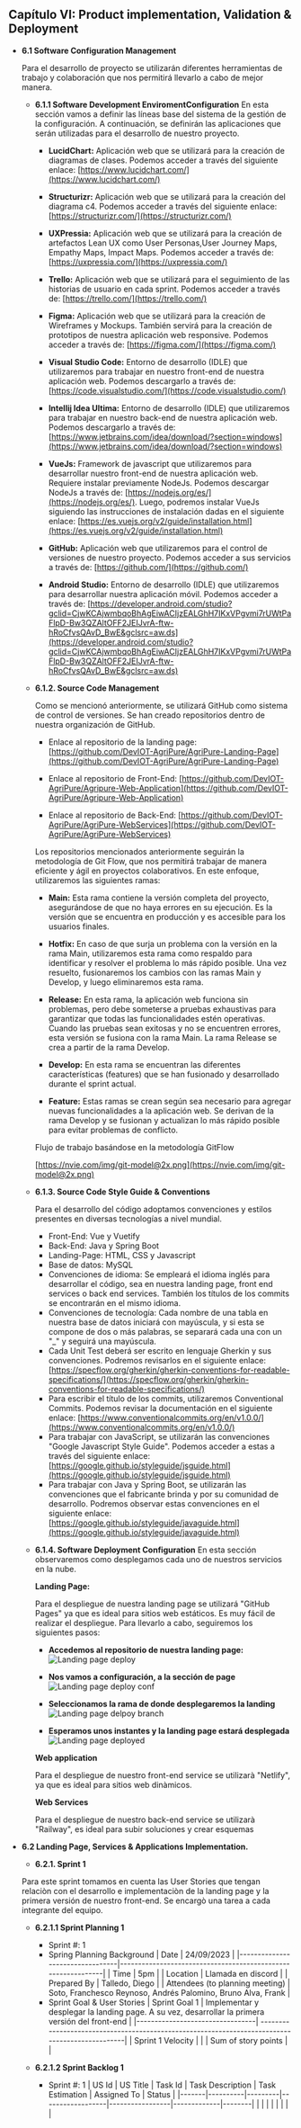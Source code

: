 

## Capítulo VI: Product implementation, Validation & Deployment
- **6.1 Software Configuration Management**

    Para el desarrollo de proyecto se utilizarán diferentes herramientas de trabajo y colaboración que nos permitirá llevarlo a cabo de mejor manera.
    
    - **6.1.1 Software Development EnviromentConfiguration**
        En esta sección vamos a definir las líneas base del sistema de la gestión de la configuración. A continuación, se definirán las aplicaciones que serán utilizadas para el desarrollo de nuestro proyecto.

        - **LucidChart:** Aplicación web que se utilizará para la creación de diagramas de clases. Podemos acceder a través del siguiente enlace: [https://www.lucidchart.com/](https://www.lucidchart.com/) 

        - **Structurizr:** Aplicación web que se utilizará para la creación del diagrama c4. Podemos acceder a través del siguiente enlace: [https://structurizr.com/](https://structurizr.com/)

        - **UXPressia:** Aplicación web que se utilizará para la creación de artefactos Lean UX como User Personas,User Journey Maps, Empathy Maps, Impact Maps. Podemos acceder a través de: [https://uxpressia.com/](https://uxpressia.com/)

        - **Trello:** Aplicación web que se utilizará para el seguimiento de las historias de usuario en cada sprint. Podemos acceder a través de: [https://trello.com/](https://trello.com/)

        - **Figma:** Aplicación web que se utilizará para la creación de Wireframes y Mockups. También servirá para la creación de prototipos de nuestra aplicación web responsive. Podemos acceder a través de: [https://figma.com/](https://figma.com/)

        - **Visual Studio Code:** Entorno de desarrollo (IDLE) que utilizaremos para trabajar en nuestro front-end de nuestra aplicación web. Podemos descargarlo a través de: [https://code.visualstudio.com/](https://code.visualstudio.com/)

        - **Intellij Idea Ultima:** Entorno de desarrollo (IDLE) que utilizaremos para trabajar en nuestro back-end de nuestra aplicación web. Podemos descargarlo a través de: [https://www.jetbrains.com/idea/download/?section=windows](https://www.jetbrains.com/idea/download/?section=windows)

        - **VueJs:** Framework de javascript que utilizaremos para desarrollar nuestro front-end de nuestra aplicación web. Requiere instalar previamente NodeJs. Podemos descargar NodeJs a través de: [https://nodejs.org/es/](https://nodejs.org/es/). Luego, podremos instalar VueJs siguiendo las instrucciones de instalación dadas en el siguiente enlace: [https://es.vuejs.org/v2/guide/installation.html](https://es.vuejs.org/v2/guide/installation.html)

        - **GitHub:** Aplicación web que utilizaremos para el control de versiones de nuestro proyecto. Podemos acceder a sus servicios a través de: [https://github.com/](https://github.com/)

        - **Android Studio:** Entorno de desarrollo (IDLE) que utilizaremos para desarrollar nuestra aplicación móvil. Podemos acceder a través de: [https://developer.android.com/studio?gclid=CjwKCAjwmbqoBhAgEiwACIjzEALGhH7IKxVPgvmi7rUWtPaFlpD-Bw3QZAltOFF2JEIJvrA-ftw-hRoCfvsQAvD_BwE&gclsrc=aw.ds](https://developer.android.com/studio?gclid=CjwKCAjwmbqoBhAgEiwACIjzEALGhH7IKxVPgvmi7rUWtPaFlpD-Bw3QZAltOFF2JEIJvrA-ftw-hRoCfvsQAvD_BwE&gclsrc=aw.ds)

    - **6.1.2. Source Code Management**

        Como se mencionó anteriormente, se utilizará GitHub como sistema de control de versiones. Se han creado repositorios dentro de nuestra organización de GitHub.

        - Enlace al repositorio de la landing page: [https://github.com/DevIOT-AgriPure/AgriPure-Landing-Page](https://github.com/DevIOT-AgriPure/AgriPure-Landing-Page)

        - Enlace al repositorio de Front-End: [https://github.com/DevIOT-AgriPure/Agripure-Web-Application](https://github.com/DevIOT-AgriPure/Agripure-Web-Application)

        - Enlace al repositorio de Back-End: [https://github.com/DevIOT-AgriPure/AgriPure-WebServices](https://github.com/DevIOT-AgriPure/AgriPure-WebServices)

        Los repositorios mencionados anteriormente seguirán la metodología de Git Flow, que nos permitirá trabajar de manera eficiente y ágil en proyectos colaborativos. En este enfoque, utilizaremos las siguientes ramas:
        
        - **Main:** Esta rama contiene la versión completa del proyecto, asegurándose de que no haya errores en su ejecución. Es la versión que se encuentra en producción y es accesible para los usuarios finales.

        - **Hotfix:** En caso de que surja un problema con la versión en la rama Main, utilizaremos esta rama como respaldo para identificar y resolver el problema lo más rápido posible. Una vez resuelto, fusionaremos los cambios con las ramas Main y Develop, y luego eliminaremos esta rama.

        - **Release:** En esta rama, la aplicación web funciona sin problemas, pero debe someterse a pruebas exhaustivas para garantizar que todas las funcionalidades estén operativas. Cuando las pruebas sean exitosas y no se encuentren errores, esta versión se fusiona con la rama Main. La rama Release se crea a partir de la rama Develop.

        - **Develop:** En esta rama se encuentran las diferentes características (features) que se han fusionado y desarrollado durante el sprint actual.

        - **Feature:** Estas ramas se crean según sea necesario para agregar nuevas funcionalidades a la aplicación web. Se derivan de la rama Develop y se fusionan y actualizan lo más rápido posible para evitar problemas de conflicto.

        Flujo de trabajo basándose en la metodología GitFlow

        [https://nvie.com/img/git-model@2x.png](https://nvie.com/img/git-model@2x.png)

    - **6.1.3. Source Code Style Guide & Conventions**

        Para el desarrollo del código adoptamos convenciones y estilos presentes en diversas tecnologías a nivel mundial.

        - Front-End: Vue y Vuetify
        - Back-End: Java y Spring Boot
        - Landing-Page: HTML, CSS y Javascript
        - Base de datos: MySQL
        - Convenciones de idioma: Se empleará el idioma inglés para desarrollar el código, sea en nuestra landing page, front end services o back end services. También los títulos de los commits se encontrarán en el mismo idioma.
        - Convenciones de tecnología: Cada nombre de una tabla en nuestra base de datos iniciará con mayúscula, y si esta se compone de dos o más palabras, se separará cada una con un "_" y seguirá una mayúscula.
        - Cada Unit Test deberá ser escrito en lenguaje Gherkin y sus convenciones. Podremos revisarlos en el siguiente enlace: [https://specflow.org/gherkin/gherkin-conventions-for-readable-specifications/](https://specflow.org/gherkin/gherkin-conventions-for-readable-specifications/)
        - Para escribir el título de los commits, utilizaremos  Conventional Commits. Podemos revisar la documentación en el siguiente enlace: [https://www.conventionalcommits.org/en/v1.0.0/](https://www.conventionalcommits.org/en/v1.0.0/)
        - Para trabajar con JavaScript, se utilizarán las convenciones "Google Javascript Style Guide". Podemos acceder a estas a través del siguiente enlace: [https://google.github.io/styleguide/jsguide.html](https://google.github.io/styleguide/jsguide.html)
        - Para trabajar con Java y Spring Boot, se utilizarán las convenciones que el fabricante brinda y por su comunidad de desarrollo. Podremos observar estas convenciones en el siguiente enlace: [https://google.github.io/styleguide/javaguide.html](https://google.github.io/styleguide/javaguide.html)
    - **6.1.4. Software Deployment Configuration**
        En esta sección observaremos como desplegamos cada uno de nuestros servicios en la nube.

        **Landing Page:**

        Para el despliegue de nuestra landing page se utilizará "GitHub Pages" ya que es ideal para sitios web estáticos. Es muy fácil de realizar el despliegue. Para llevarlo a cabo, seguiremos los siguientes pasos:


        - **Accedemos al repositorio de nuestra landing page:** ![Landing page deploy](https://github.com/DevIOT-AgriPure/Project-Report/blob/feature/capitulo-6/images/software-deploy-configuration/landingdeploy.PNG?raw=true)

        - **Nos vamos a configuración, a la sección de page** ![Landing page deploy conf](https://github.com/DevIOT-AgriPure/Project-Report/blob/feature/capitulo-6/images/software-deploy-configuration/landingdeployconf.PNG?raw=true)

        - **Seleccionamos la rama de donde desplegaremos la landing** ![Landing page delpoy branch](https://github.com/DevIOT-AgriPure/Project-Report/blob/feature/capitulo-6/images/software-deploy-configuration/ladingdeploybranch.PNG?raw=true)

        - **Esperamos unos instantes y la landing page estará desplegada** ![Landing page deployed]()

        **Web application**

        Para el despliegue de nuestro front-end service se utilizarà "Netlify", ya que es ideal para sitios web dinàmicos.

        **Web Services**

        Para el despliegue de nuestro back-end service se utilizarà "Railway", es ideal para subir soluciones y crear esquemas

- **6.2 Landing Page, Services & Applications Implementation.**

    - **6.2.1. Sprint 1**
    
    Para este sprint tomamos en cuenta las User Stories que tengan relaciòn con el desarrollo e implementaciòn de la landing page y la primera versión de nuestro front-end. Se encargò una tarea a cada integrante del equipo.

    - **6.2.1.1 Sprint Planning 1**

        - Sprint #: 1
        - Spring Planning Background
            | Date                            | 24/09/2023                                                   |
            |---------------------------------|--------------------------------------------------------------|
            | Time                            | 5pm                                                          |
            | Location                        | Llamada en discord                                           |
            | Prepared By                     | Talledo, Diego                                               |
            | Attendees (to planning meeting) | Soto, Franchesco Reynoso, Andrés Palomino, Bruno Alva, Frank |
        - Sprint Goal & User Stories
            | Sprint Goal 1                   | Implementar y desplegar la landing page. A su vez, desarrollar la primera    versión del front-end |
            |---------------------------------| ------------------------------------------------------------------------------------------------|
            | Sprint 1  Velocity               |                                                                                                    |
            | Sum of story  points             |                                                                                                    |

    - **6.2.1.2 Sprint Backlog 1**
        
        - Sprint #: 1
            | US Id | US Title | Task Id | Task Description | Task Estimation | Assigned To | Status |
            |-------|----------|---------|------------------|-----------------|-------------|--------|
            |       |          |         |                  |                 |             |        |
        